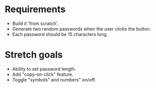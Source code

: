 # Requirements
- Build it 'from scratch'.
- Generate two random passwords when the user clicks the button.
- Each password should be 15 characters long.

# Stretch goals
- Ability to set password length.
- Add "copy-on-click" feature.
- Toggle "symbols" and numbers" on/off.